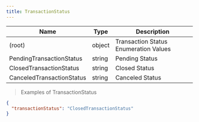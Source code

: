 ```yaml
---
title: TransactionStatus
---
```

| Name | Type | Description |
|---|---|---|
| (root) | object | Transaction Status Enumeration Values |
| PendingTransactionStatus | string | Pending Status |
| ClosedTransactionStatus | string | Closed Status |
| CanceledTransactionStatus | string | Canceled Status |

> Examples of TransactionStatus

```json
{
  "transactionStatus": "ClosedTransactionStatus"
}
```


